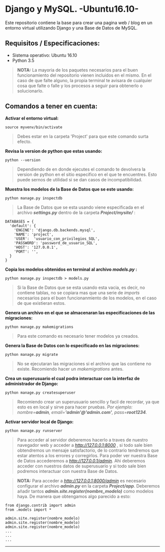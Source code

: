 # Django y MySQL. -Ubuntu16.10-

Este repositorio contiene la base para crear una pagina web / blog en un entorno virtual utilizando Django y una Base de Datos de MySQL.



## Requisitos / Especificaciones:

- Sistema operativo: Ubuntu 16.10
- Python 3.5

>  **NOTA:** La mayoria de los paquetes necesarios para el buen funcionamiento del repositorio vienen incluidos en el mismo. En el caso de que falte alguno, la propia terminal te avisara de cualquier cosa que falte o falle y los procesos a seguir para obtenerlo o solucionarlo.


## Comandos a tener en cuenta:

 
**Activar el entorno virtual:** 

`source myvenv/bin/activate`  

> Debes estar en la carpeta 'Project' para que este comando surta efecto.

**Revisa la version de python que estas usando:** 

`python --version`  

> Dependiendo de en donde ejecutes el comando te devolvera la version de python en el sitio especifico en el que te encuentres. Esto puede sernos de utilidad si se dan casos de incompatibilidad.  

**Muestra los modelos de la Base de Datos que se este usando:**
  
  `python manage.py inspectdb`
  
> La Base de Datos que se esta usando viene especificada en el archivo  ***settings.py***  dentro de la carpeta  ***Project/mysite/*** :

```
DATABASES = {  
  'default': {  
    'ENGINE': 'django.db.backends.mysql',  
    'NAME': 'project',  
    'USER':  'usuario_con_privilegios_SQL',  
    'PASSWORD': 'password_de_usuario_SQL',  
    'HOST': '127.0.0.1',  
    'PORT': '',  
  }  
}
```

**Copia los modelos obtenidos en terminal al archivo *models.py* :** 

`python manage.py inspectdb > models.py`  

> Si la Base de Datos que se esta usando esta vacia, es decir, no contiene tablas, no se copiara mas que una serie de *imports* necesarios para el buen funcionanmiento de los modelos, en el caso de que existieran estos.

**Genera un archivo en el que se almacenaran las especificaciones de las migraciones:**

`python manage.py makemigrations`  

> Para este comando es necesario tener modelos ya creados.

**Genera la Base de Datos con lo especificado en las migraciones:**

`python manage.py migrate`  

> No se ejecutaran las migraciones si el archivo que las contiene no existe. Recomiendo hacer un *makemigrations* antes.
  
**Crea un superusuario el cual podra interactuar con la interfaz de administrador de Django:**

`python manage.py createsuperuser`  

> Recomiendo crear un superusuario sencillo y facil de recordar, ya que esto es en local y sirve para hacer pruebas. *Por ejemplo: nombre=**admin**, email=**'admin'@'admin.com'**, pass=**root1234**.* 

**Activar servidor local de Django:**

`python manage.py runserver`  

> Para acceder al servidor deberemos hacerlo a traves de nuestro navegador web y acceder a *http://127.0.0.1:8000* , si todo sale bien obtendremos un mensaje satisfactorio, de lo contrario tendremos que estar atentos a los errores y corregirlos. Para poder ver nuestra Base de Datos accederemos a *http://127.0.0.1/admin*. Ahi deberemos acceder con nuestros datos de superusuario y si todo sale bien podremos interactuar con nuestra Base de Datos.

> **NOTA:** Para acceder a *http://127.0.0.1:8000/admin* es necesario configurar el archivo ***admin.py*** en la carpeta ***Project/app***. Deberemos añadir tantos ***admin.site.register(nombre_modelo)*** como modelos haya. De manera que obtengamos algo parecido a esto:

```[python]
from django.contrib import admin
from .models import *

admin.site.register(nombre_modelo)
admin.site.register(nombre_modelo)
admin.site.register(nombre_modelo)
...
...
...
```
-----------------------------------------------------------------------









